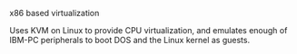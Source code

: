 x86 based virtualization

Uses KVM on Linux to provide CPU virtualization, and emulates enough of IBM-PC
peripherals to boot DOS and the Linux kernel as guests.

